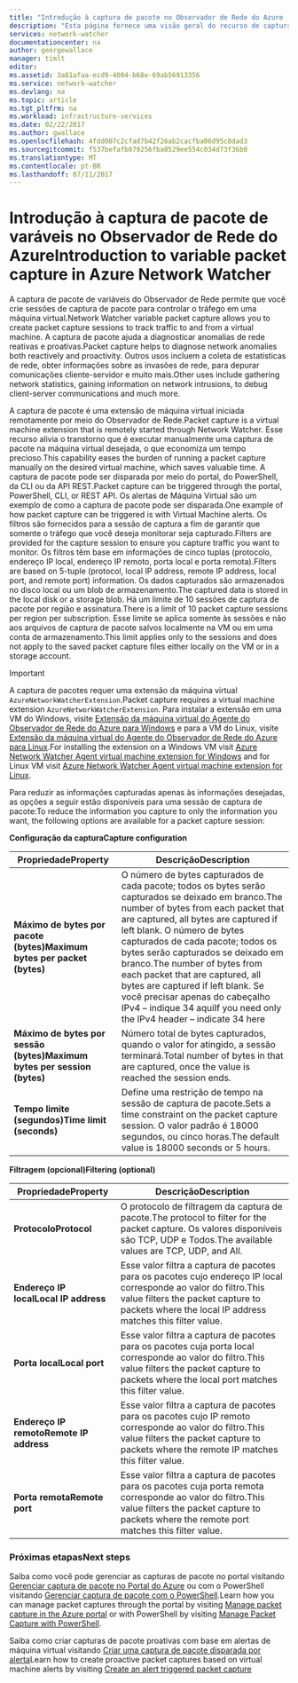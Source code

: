 ```yaml
---
title: "Introdução à captura de pacote no Observador de Rede do Azure | Microsoft Docs"
description: "Esta página fornece uma visão geral do recurso de captura de pacote do Observador de Rede"
services: network-watcher
documentationcenter: na
author: georgewallace
manager: timlt
editor: 
ms.assetid: 3a81afaa-ecd9-4004-b68e-69ab56913356
ms.service: network-watcher
ms.devlang: na
ms.topic: article
ms.tgt_pltfrm: na
ms.workload: infrastructure-services
ms.date: 02/22/2017
ms.author: gwallace
ms.openlocfilehash: 4fdd007c2cfad7b42f26ab2cacfba06d95c8dad3
ms.sourcegitcommit: f537befafb079256fba0529ee554c034d73f36b0
ms.translationtype: MT
ms.contentlocale: pt-BR
ms.lasthandoff: 07/11/2017
---
```

# <a name="introduction-to-variable-packet-capture-in-azure-network-watcher"></a><span data-ttu-id="26937-103">Introdução à captura de pacote de varáveis no Observador de Rede do Azure</span><span class="sxs-lookup"><span data-stu-id="26937-103">Introduction to variable packet capture in Azure Network Watcher</span></span>

<span data-ttu-id="26937-104">A captura de pacote de variáveis do Observador de Rede permite que você crie sessões de captura de pacote para controlar o tráfego em uma máquina virtual.</span><span class="sxs-lookup"><span data-stu-id="26937-104">Network Watcher variable packet capture allows you to create packet capture sessions to track traffic to and from a virtual machine.</span></span> <span data-ttu-id="26937-105">A captura de pacote ajuda a diagnosticar anomalias de rede reativas e proativas.</span><span class="sxs-lookup"><span data-stu-id="26937-105">Packet capture helps to diagnose network anomalies both reactively and proactivity.</span></span> <span data-ttu-id="26937-106">Outros usos incluem a coleta de estatísticas de rede, obter informações sobre as invasões de rede, para depurar comunicações cliente-servidor e muito mais.</span><span class="sxs-lookup"><span data-stu-id="26937-106">Other uses include gathering network statistics, gaining information on network intrusions, to debug client-server communications and much more.</span></span>

<span data-ttu-id="26937-107">A captura de pacote é uma extensão de máquina virtual iniciada remotamente por meio do Observador de Rede.</span><span class="sxs-lookup"><span data-stu-id="26937-107">Packet capture is a virtual machine extension that is remotely started through Network Watcher.</span></span> <span data-ttu-id="26937-108">Esse recurso alivia o transtorno que é executar manualmente uma captura de pacote na máquina virtual desejada, o que economiza um tempo precioso.</span><span class="sxs-lookup"><span data-stu-id="26937-108">This capability eases the burden of running a packet capture manually on the desired virtual machine, which saves valuable time.</span></span> <span data-ttu-id="26937-109">A captura de pacote pode ser disparada por meio do portal, do PowerShell, da CLI ou da API REST.</span><span class="sxs-lookup"><span data-stu-id="26937-109">Packet capture can be triggered through the portal, PowerShell, CLI, or REST API.</span></span> <span data-ttu-id="26937-110">Os alertas de Máquina Virtual são um exemplo de como a captura de pacote pode ser disparada.</span><span class="sxs-lookup"><span data-stu-id="26937-110">One example of how packet capture can be triggered is with Virtual Machine alerts.</span></span> <span data-ttu-id="26937-111">Os filtros são fornecidos para a sessão de captura a fim de garantir que somente o tráfego que você deseja monitorar seja capturado.</span><span class="sxs-lookup"><span data-stu-id="26937-111">Filters are provided for the capture session to ensure you capture traffic you want to monitor.</span></span> <span data-ttu-id="26937-112">Os filtros têm base em informações de cinco tuplas (protocolo, endereço IP local, endereço IP remoto, porta local e porta remota).</span><span class="sxs-lookup"><span data-stu-id="26937-112">Filters are based on 5-tuple (protocol, local IP address, remote IP address, local port, and remote port) information.</span></span> <span data-ttu-id="26937-113">Os dados capturados são armazenados no disco local ou um blob de armazenamento.</span><span class="sxs-lookup"><span data-stu-id="26937-113">The captured data is stored in the local disk or a storage blob.</span></span> <span data-ttu-id="26937-114">Há um limite de 10 sessões de captura de pacote por região e assinatura.</span><span class="sxs-lookup"><span data-stu-id="26937-114">There is a limit of 10 packet capture sessions per region per subscription.</span></span> <span data-ttu-id="26937-115">Esse limite se aplica somente às sessões e não aos arquivos de captura de pacote salvos localmente na VM ou em uma conta de armazenamento.</span><span class="sxs-lookup"><span data-stu-id="26937-115">This limit applies only to the sessions and does not apply to the saved packet capture files either locally on the VM or in a storage account.</span></span>

> [!IMPORTANT]
> <span data-ttu-id="26937-116">A captura de pacotes requer uma extensão da máquina virtual `AzureNetworkWatcherExtension`.</span><span class="sxs-lookup"><span data-stu-id="26937-116">Packet capture requires a virtual machine extension `AzureNetworkWatcherExtension`.</span></span> <span data-ttu-id="26937-117">Para instalar a extensão em uma VM do Windows, visite [Extensão da máquina virtual do Agente do Observador de Rede do Azure para Windows](../virtual-machines/windows/extensions-nwa.md) e para a VM do Linux, visite [Extensão da máquina virtual do Agente do Observador de Rede do Azure para Linux](../virtual-machines/linux/extensions-nwa.md).</span><span class="sxs-lookup"><span data-stu-id="26937-117">For installing the extension on a Windows VM visit [Azure Network Watcher Agent virtual machine extension for Windows](../virtual-machines/windows/extensions-nwa.md) and for Linux VM visit [Azure Network Watcher Agent virtual machine extension for Linux](../virtual-machines/linux/extensions-nwa.md).</span></span>

<span data-ttu-id="26937-118">Para reduzir as informações capturadas apenas às informações desejadas, as opções a seguir estão disponíveis para uma sessão de captura de pacote:</span><span class="sxs-lookup"><span data-stu-id="26937-118">To reduce the information you capture to only the information you want, the following options are available for a packet capture session:</span></span>

<span data-ttu-id="26937-119">**Configuração da captura**</span><span class="sxs-lookup"><span data-stu-id="26937-119">**Capture configuration**</span></span>

|<span data-ttu-id="26937-120">Propriedade</span><span class="sxs-lookup"><span data-stu-id="26937-120">Property</span></span>|<span data-ttu-id="26937-121">Descrição</span><span class="sxs-lookup"><span data-stu-id="26937-121">Description</span></span>|
|---|---|
|<span data-ttu-id="26937-122">**Máximo de bytes por pacote (bytes)**</span><span class="sxs-lookup"><span data-stu-id="26937-122">**Maximum bytes per packet (bytes)**</span></span> | <span data-ttu-id="26937-123">O número de bytes capturados de cada pacote; todos os bytes serão capturados se deixado em branco.</span><span class="sxs-lookup"><span data-stu-id="26937-123">The number of bytes from each packet that are captured, all bytes are captured if left blank.</span></span> <span data-ttu-id="26937-124">O número de bytes capturados de cada pacote; todos os bytes serão capturados se deixado em branco.</span><span class="sxs-lookup"><span data-stu-id="26937-124">The number of bytes from each packet that are captured, all bytes are captured if left blank.</span></span> <span data-ttu-id="26937-125">Se você precisar apenas do cabeçalho IPv4 – indique 34 aqui</span><span class="sxs-lookup"><span data-stu-id="26937-125">If you need only the IPv4 header – indicate 34 here</span></span> |
|<span data-ttu-id="26937-126">**Máximo de bytes por sessão (bytes)**</span><span class="sxs-lookup"><span data-stu-id="26937-126">**Maximum bytes per session (bytes)**</span></span> | <span data-ttu-id="26937-127">Número total de bytes capturados, quando o valor for atingido, a sessão terminará.</span><span class="sxs-lookup"><span data-stu-id="26937-127">Total number of bytes in that are captured, once the value is reached the session ends.</span></span>|
|<span data-ttu-id="26937-128">**Tempo limite (segundos)**</span><span class="sxs-lookup"><span data-stu-id="26937-128">**Time limit (seconds)**</span></span> | <span data-ttu-id="26937-129">Define uma restrição de tempo na sessão de captura de pacote.</span><span class="sxs-lookup"><span data-stu-id="26937-129">Sets a time constraint on the packet capture session.</span></span> <span data-ttu-id="26937-130">O valor padrão é 18000 segundos, ou cinco horas.</span><span class="sxs-lookup"><span data-stu-id="26937-130">The default value is 18000 seconds or 5 hours.</span></span>|

<span data-ttu-id="26937-131">**Filtragem (opcional)**</span><span class="sxs-lookup"><span data-stu-id="26937-131">**Filtering (optional)**</span></span>

|<span data-ttu-id="26937-132">Propriedade</span><span class="sxs-lookup"><span data-stu-id="26937-132">Property</span></span>|<span data-ttu-id="26937-133">Descrição</span><span class="sxs-lookup"><span data-stu-id="26937-133">Description</span></span>|
|---|---|
|<span data-ttu-id="26937-134">**Protocolo**</span><span class="sxs-lookup"><span data-stu-id="26937-134">**Protocol**</span></span> | <span data-ttu-id="26937-135">O protocolo de filtragem da captura de pacote.</span><span class="sxs-lookup"><span data-stu-id="26937-135">The protocol to filter for the packet capture.</span></span> <span data-ttu-id="26937-136">Os valores disponíveis são TCP, UDP e Todos.</span><span class="sxs-lookup"><span data-stu-id="26937-136">The available values are TCP, UDP, and All.</span></span>|
|<span data-ttu-id="26937-137">**Endereço IP local**</span><span class="sxs-lookup"><span data-stu-id="26937-137">**Local IP address**</span></span> | <span data-ttu-id="26937-138">Esse valor filtra a captura de pacotes para os pacotes cujo endereço IP local corresponde ao valor do filtro.</span><span class="sxs-lookup"><span data-stu-id="26937-138">This value filters the packet capture to packets where the local IP address matches this filter value.</span></span>|
|<span data-ttu-id="26937-139">**Porta local**</span><span class="sxs-lookup"><span data-stu-id="26937-139">**Local port**</span></span> | <span data-ttu-id="26937-140">Esse valor filtra a captura de pacotes para os pacotes cuja porta local corresponde ao valor do filtro.</span><span class="sxs-lookup"><span data-stu-id="26937-140">This value filters the packet capture to packets where the local port matches this filter value.</span></span>|
|<span data-ttu-id="26937-141">**Endereço IP remoto**</span><span class="sxs-lookup"><span data-stu-id="26937-141">**Remote IP address**</span></span> | <span data-ttu-id="26937-142">Esse valor filtra a captura de pacotes para os pacotes cujo IP remoto corresponde ao valor do filtro.</span><span class="sxs-lookup"><span data-stu-id="26937-142">This value filters the packet capture to packets where the remote IP matches this filter value.</span></span>|
|<span data-ttu-id="26937-143">**Porta remota**</span><span class="sxs-lookup"><span data-stu-id="26937-143">**Remote port**</span></span> | <span data-ttu-id="26937-144">Esse valor filtra a captura de pacotes para os pacotes cuja porta remota corresponde ao valor do filtro.</span><span class="sxs-lookup"><span data-stu-id="26937-144">This value filters the packet capture to packets where the remote port matches this filter value.</span></span>|

### <a name="next-steps"></a><span data-ttu-id="26937-145">Próximas etapas</span><span class="sxs-lookup"><span data-stu-id="26937-145">Next steps</span></span>

<span data-ttu-id="26937-146">Saiba como você pode gerenciar as capturas de pacote no portal visitando [Gerenciar captura de pacote no Portal do Azure](network-watcher-packet-capture-manage-portal.md) ou com o PowerShell visitando [Gerenciar captura de pacote com o PowerShell](network-watcher-packet-capture-manage-powershell.md).</span><span class="sxs-lookup"><span data-stu-id="26937-146">Learn how you can manage packet captures through the portal by visiting [Manage packet capture in the Azure portal](network-watcher-packet-capture-manage-portal.md) or with PowerShell by visiting [Manage Packet Capture with PowerShell](network-watcher-packet-capture-manage-powershell.md).</span></span>

<span data-ttu-id="26937-147">Saiba como criar capturas de pacote proativas com base em alertas de máquina virtual visitando [Criar uma captura de pacote disparada por alerta](network-watcher-alert-triggered-packet-capture.md)</span><span class="sxs-lookup"><span data-stu-id="26937-147">Learn how to create proactive packet captures based on virtual machine alerts by visiting [Create an alert triggered packet capture](network-watcher-alert-triggered-packet-capture.md)</span></span>

<!--Image references-->
[1]: ./media/network-watcher-packet-capture-overview/figure1.png













